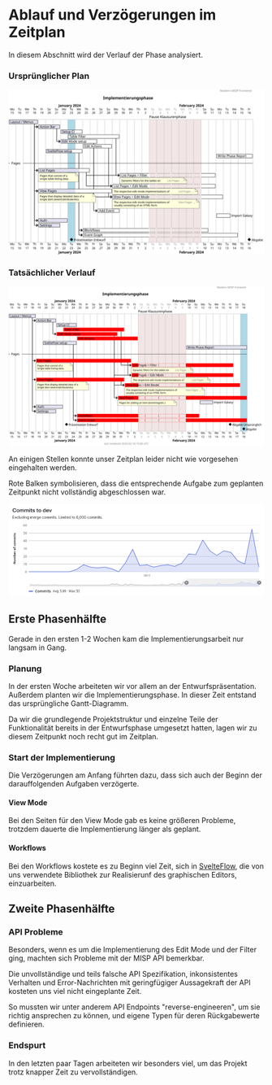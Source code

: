 # Ablauf und Verzögerungen im Zeitplan

In diesem Abschnitt wird der Verlauf der Phase analysiert.

### Ursprünglicher Plan

![original plan](originalGanttChart.svg)

### Tatsächlicher Verlauf

![latest plan](ganttChart.svg)

An einigen Stellen konnte unser Zeitplan leider nicht wie vorgesehen eingehalten werden.

Rote Balken symbolisieren, dass die entsprechende Aufgabe zum geplanten Zeitpunkt nicht vollständig abgeschlossen war.

![commit frequency](commit_frequency.png)

## Erste Phasenhälfte

Gerade in den ersten 1-2 Wochen kam die Implementierungsarbeit nur langsam in Gang.

### Planung

In der ersten Woche arbeiteten wir vor allem an der Entwurfspräsentation. Außerdem planten wir die Implementierungsphase.
In dieser Zeit entstand das ursprüngliche Gantt-Diagramm.

Da wir die grundlegende Projektstruktur und einzelne Teile der Funktionalität bereits in der Entwurfsphase umgesetzt hatten, lagen wir zu diesem Zeitpunkt noch recht gut im Zeitplan.

### Start der Implementierung

Die Verzögerungen am Anfang führten dazu,
dass sich auch der Beginn der darauffolgenden Aufgaben verzögerte.

#### View Mode

Bei den Seiten für den View Mode gab es keine größeren Probleme,
trotzdem dauerte die Implementierung länger als geplant.

#### Workflows

Bei den Workflows kostete es zu Beginn viel Zeit,
sich in [SvelteFlow](https://svelteflow.dev/),
die von uns verwendete Bibliothek zur Realisierunf des graphischen Editors,
einzuarbeiten.

## Zweite Phasenhälfte

### API Probleme

Besonders, wenn es um die Implementierung des Edit Mode und der Filter ging,
machten sich Probleme mit der MISP API bemerkbar.

Die unvollständige und teils falsche API Spezifikation,
inkonsistentes Verhalten und Error-Nachrichten mit geringfügiger Aussagekraft der API kosteten uns viel nicht eingeplante
Zeit.

So mussten wir unter anderem API Endpoints "reverse-engineeren",
um sie richtig ansprechen zu können,
und eigene Typen für deren Rückgabewerte definieren.

### Endspurt

In den letzten paar Tagen arbeiteten wir besonders viel, um das Projekt trotz knapper Zeit zu vervollständigen.
